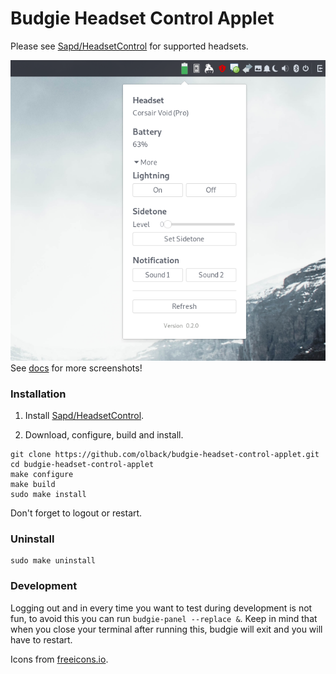 # Budgie Headset Control Applet

Please see [Sapd/HeadsetControl](https://github.com/Sapd/HeadsetControl) for supported headsets.

![example](docs/on_battery.png)  
See [docs](docs/) for more screenshots!

### Installation
1. Install [Sapd/HeadsetControl](https://github.com/Sapd/HeadsetControl).

2. Download, configure, build and install.
```terminal
git clone https://github.com/olback/budgie-headset-control-applet.git
cd budgie-headset-control-applet
make configure
make build
sudo make install
```

Don't forget to logout or restart.

### Uninstall
```terminal
sudo make uninstall
```

### Development
Logging out and in every time you want to test during development is not fun, to avoid this you can run `budgie-panel --replace &`. Keep in mind that when you close your terminal after running this, budgie will exit and you will have to restart.

Icons from [freeicons.io](https://freeicons.io/).
